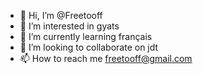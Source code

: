 - 👋 Hi, I’m @Freetooff
- 👀 I’m interested in gyats
- 🌱 I’m currently learning français
- 💞️ I’m looking to collaborate on jdt
- 📫 How to reach me freetooff@gmail.com

<!---
Freetooff/Freetooff is a ✨ special ✨ repository because its `README.md` (this file) appears on your GitHub profile.
You can click the Preview link to take a look at your changes.
--->
